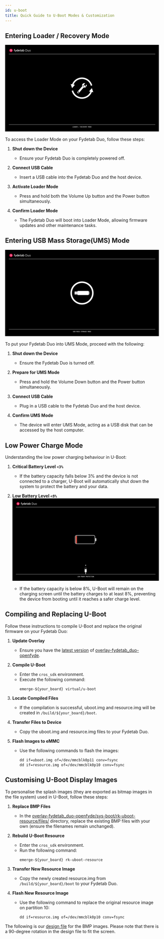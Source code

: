 ```yaml
---
id: u-boot
title: Quick Guide to U-Boot Modes & Customization
---
```


## Entering Loader / Recovery Mode

![Loader Mode Image](/img/u-boot/fydetab_recovery.jpeg)

To access the Loader Mode on your Fydetab Duo, follow these steps:

1. **Shut down the Device** 
    - Ensure your Fydetab Duo is completely powered off.

2. **Connect USB Cable** 
    - Insert a USB cable into the Fydetab Duo and the host device.

3. **Activate Loader Mode** 
    - Press and hold both the Volume Up button and the Power button simultaneously.

4. **Confirm Loader Mode** 
    - The Fydetab Duo will boot into Loader Mode, allowing firmware updates and other maintenance tasks.

## Entering USB Mass Storage(UMS) Mode

![UMS Image](/img/u-boot/fydetab_usb.jpeg)

To put your Fydetab Duo into UMS Mode, proceed with the following:

1. **Shut down the Device** 
    - Ensure the Fydetab Duo is turned off.

2. **Prepare for UMS Mode** 
    - Press and hold the Volume Down button and the Power button simultaneously.

3. **Connect USB Cable** 
    - Plug in a USB cable to the Fydetab Duo and the host device.

4. **Confirm UMS Mode** 
    - The device will enter UMS Mode, acting as a USB disk that can be accessed by the host computer.

## Low Power Charge Mode

Understanding the low power charging behaviour in U-Boot:

1. **Critical Battery Level `<3%`**
    - If the battery capacity falls below 3% and the device is not connected to a charger, U-Boot will automatically shut down the system to protect the battery and your data.

2. **Low Battery Level `<8%`**
    ![Low Battery Image](/img/u-boot/fydetab_batt.jpeg)
    - If the battery capacity is below 8%, U-Boot will remain on the charging screen until the battery charges to at least 8%, preventing the device from booting until it reaches a safer charge level.

## Compiling and Replacing U-Boot

Follow these instructions to compile U-Boot and replace the original firmware on your Fydetab Duo:

1. **Update Overlay**
    - Ensure you have the [latest version](https://github.com/openFyde/overlay-fydetab_duo-openfyde/commit/42dd10c82cd0fdbb8880dd1e00cc7dfd7b32f4cd#diff-93ad86d362c5df27f11a47c79972d465f70f322c92b4ae25798364bd1ce8614e) of [overlay-fydetab_duo-openfyde](https://github.com/openFyde/overlay-fydetab_duo-openfyde).

2. **Compile U-Boot**
    - Enter the `cros_sdk` environment.
    - Execute the following command:
      ```
      emerge-${your_board} virtual/u-boot
      ```

3. **Locate Compiled Files**
    - If the compilation is successful, uboot.img and resource.img will be created in `/build/${your_board}/boot`.

4. **Transfer Files to Device**
    - Copy the uboot.img and resource.img files to your Fydetab Duo.

5. **Flash Images to eMMC**
    - Use the following commands to flash the images:
      ```
      dd if=uboot.img of=/dev/mmcblk0p11 conv=fsync
      dd if=resource.img of=/dev/mmcblk0p10 conv=fsync
      ```

## Customising U-Boot Display Images

To personalise the splash images (they are exported as bitmap images in the file system) used in U-Boot, follow these steps:

1. **Replace BMP Files**
    - In the [overlay-fydetab_duo-openfyde/sys-boot/rk-uboot-resource/files/](https://github.com/openFyde/overlay-fydetab_duo-openfyde/tree/main/sys-boot/rk-uboot-resource/files) directory, replace the existing BMP files with your own (ensure the filenames remain unchanged).

2. **Rebuild U-Boot Resource**
    - Enter the `cros_sdk` environment.
    - Run the following command:
      ```
      emerge-${your_board} rk-uboot-resource
      ```

3. **Transfer New Resource Image**
    - Copy the newly created resource.img from `/build/${your_board}/boot` to your Fydetab Duo.

4. **Flash New Resource Image**
    - Use the following command to replace the original resource image on partition 10:
      ```
      dd if=resource.img of=/dev/mmcblk0p10 conv=fsync
      ```

The following is our [design file](/img/u-boot/fydetab_batt.psd) for the BMP images. Please note that there is a 90-degree rotation in the design file to fit the screen.